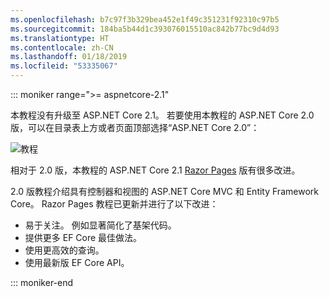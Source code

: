 ```yaml
---
ms.openlocfilehash: b7c97f3b329bea452e1f49c351231f92310c97b5
ms.sourcegitcommit: 184ba5b44d1c393076015510ac842b77bc9d4d93
ms.translationtype: HT
ms.contentlocale: zh-CN
ms.lasthandoff: 01/18/2019
ms.locfileid: "53335067"
---
```

::: moniker range=">= aspnetcore-2.1"

本教程没有升级至 ASP.NET Core 2.1。 若要使用本教程的 ASP.NET Core 2.0 版，可以在目录表上方或者页面顶部选择“ASP.NET Core 2.0”：

![教程 ](~//data/ef-rp/read-related-data/_static/2.1.png)

相对于 2.0 版，本教程的 ASP.NET Core 2.1 [Razor Pages](xref:data/ef-rp/intro) 版有很多改进。

2.0 版教程介绍具有控制器和视图的 ASP.NET Core MVC 和 Entity Framework Core。 Razor Pages 教程已更新并进行了以下改进：

* 易于关注。 例如显著简化了基架代码。
* 提供更多 EF Core 最佳做法。
* 使用更高效的查询。
* 使用最新版 EF Core API。

::: moniker-end
